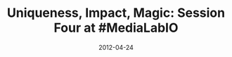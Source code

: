 ---
creators: []
date: '2012-04-24'
excerpt: ''
filename: 2012-04-24-uniqueness-impact-magic-session-four
hosts: []
image: ''
subtitle: ''
tags:
- post
- liveblog
title: 'Uniqueness, Impact, Magic: Session Four at #MediaLabIO'
uri: http://civic.mit.edu/blog/natematias/uniqueness-impact-magic-session-four-at-medialabio
---